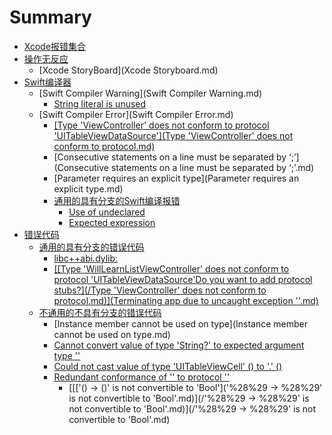 # Summary

* [Xcode报错集合](README.md)
* [操作无反应](//操作无反应.md#操作无反应)
  * [Xcode StoryBoard](Xcode Storyboard.md)
* [Swift编译器](Swift编译器.md)
  * [Swift Compiler Warning](Swift Compiler Warning.md)
    * [String literal is unused](swift-compiler-warning/string-literal-is-unused.md)
  * [Swift Compiler Error](Swift Compiler Error.md)
    * [\[Type 'ViewController' does not conform to protocol 'UITableViewDataSource'\]\(Type 'ViewController' does not conform to protocol.md\)](type-viewcontroller-does-not-conform-to-protocol-uitableviewdatasourcetype-viewcontroller-does-not-conform-to-protocolmd.md)
    * [Consecutive statements on a line must be separated by ‘;’](Consecutive statements on a line must be separated by ‘;’.md)
    * [Parameter requires an explicit type](Parameter requires an explicit type.md)
    * [通用的具有分支的Swift编译报错](通用的具有分支的Swift编译报错.md)
      * [Use of undeclared](use-of-undeclared.md)
      * [Expected expression](e-xpected-expression.md)
* [错误代码](错误代码.md)
  * [通用的具有分支的错误代码](错误问题通用的具有分支的错误代码.md)
    * [libc++abi.dylib:](libc++abi.dylib:.md)
    * [\[\[Type 'WillLearnListViewController' does not conform to protocol 'UITableViewDataSource'Do you want to add protocol stubs?\]\(/Type 'ViewController' does not conform to protocol.md\)\]\(Terminating app due to uncaught exception ''.md\)](错误问题通用的具有分支的错误代码/type-willlearnlistviewcontroller-does-not-conform-to-protocol-uitableviewdatasourcedo-you-want-to-add-protocol-stubstype-viewcontroller-does-not-conform-to-protocolmdterminating-app-due-to-uncaught-exception-md.md)
  * [不通用的不具有分支的错误代码](错误问题不通用的不具有分支的错误代码.md)
    * [Instance member cannot be used on type](Instance member cannot be used on type.md)
    * [Cannot convert value of type 'String?' to expected argument type ''](cannot-convert-value-of-type-string-to-expected-argument-type.md)
    * [Could not cast value of type 'UITableViewCell' \(\) to '.' \(\)](could-not-cast-value-of-type-uitableviewcell-to.md)
    * [Redundant conformance of '' to protocol ''](redundant-conformance-of-to-protocol-redundant-conformance-of-to-protocol-md.md)
      * \[\[\['\(\) -&gt; \(\)' is not convertible to 'Bool'\]\('%28%29 -&gt; %28%29' is not convertible to 'Bool'.md\)\]\(/'%28%29 -&gt; %28%29' is not convertible to 'Bool'.md\)\]\(/'%28%29 -&gt; %28%29' is not convertible to 'Bool'.md\)

